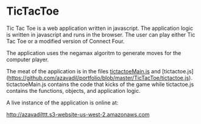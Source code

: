 TicTacToe
=========

Tic Tac Toe is a web application written in javascript. The application logic is written in javascript and runs in the browser. The user can play either Tic Tac Toe or a modified version of Connect Four. 

The application uses the negamax algoritm to generate moves for the computer player. 

The meat of the application is in the files [tictactoeMain.js](https://github.com/azavadil/portfolio/blob/master/TicTacToe/tictactoeMain.js) and [tictactoe.js] (https://github.com/azavadil/portfolio/blob/master/TicTacToe/tictactoe.js). tictactoeMain.js contains the code that kicks of the game while tictactoe.js contains the functions, objects, and application logic. 

A live instance of the application is online at: 

http://azavadilttt.s3-website-us-west-2.amazonaws.com

